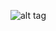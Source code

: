 ![alt tag](https://raw.github.com/yasiralijaved/Android-Checkable-Section-List/blob/master/screen_shots/list1.png)
